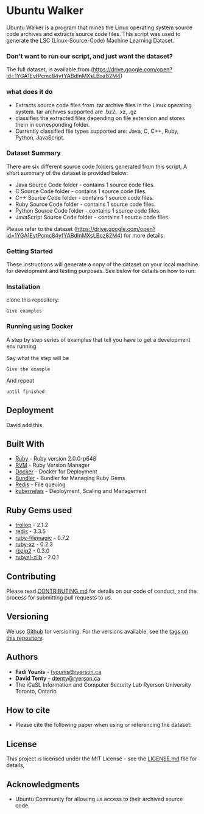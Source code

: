 # Ubuntu Walker

Ubuntu Walker is a program that mines the Linux operating system source code archives and extracts source code files. This script was used to generate the LSC (Linux-Source-Code) Machine Learning Dataset. 

### Don't want to run our script, and just want the dataset?
The full dataset, is available from (https://drive.google.com/open?id=1YGA1EytPcmc84yfYABdInMXsLBoz82M4)

### what does it do
* Extracts source code files from .tar archive files in the Linux operating system. tar archives supported are .bz2, .xz, .gz
* classifies the extracted files depending on file extension and stores them in corresponding folder.
* Currently classified file types supported are: Java, C, C++, Ruby, Python, JavaScript.

### Dataset Summary 
There are six different source code folders generated from this script, A short summary of the dataset is provided below:
* Java Source Code folder - contains 1 source code files.   
* C Source Code folder - contains 1 source code files. 
* C++ Source Code folder - contains 1 source code files. 
* Ruby Source Code folder - contains 1 source code files. 
* Python Source Code folder - contains 1 source code files. 
* JavaScript  Source Code folder - contains 1 source code files. 

Please refer to the dataset (https://drive.google.com/open?id=1YGA1EytPcmc84yfYABdInMXsLBoz82M4) for more details. 
### Getting Started

These instructions will generate a copy of the dataset on your local machine for development and testing purposes. See below for details on how to run:

### Installation

clone this repository:
```
Give examples
```

### Running using Docker 

A step by step series of examples that tell you have to get a development env running

Say what the step will be

```
Give the example
```

And repeat

```
until finished
```

## Deployment

David add this

## Built With

* [Ruby](https://www.ruby-lang.org/en/) - Ruby version 2.0.0-p648
* [RVM](https://rvm.io/) - Ruby Version Manager 
* [Docker](https://www.docker.com/) - Docker for Deployment
* [Bundler](http://bundler.io/) - Bundler for Managing Ruby Gems
* [Redis](https://redis.io/) - File queuing 
* [kubernetes](https://kubernetes.io/) - Deployment, Scaling and Management


## Ruby Gems used
* [trollop](https://rubygems.org/gems/trollop/versions/2.1.2) - 2.1.2  
* [redis](https://rubygems.org/gems/redis/versions/3.3.5) - 3.3.5
* [ruby-filemagic](https://rubygems.org/gems/ruby-filemagic/versions/0.7.2) - 0.7.2
* [ruby-xz](https://rubygems.org/gems/ruby-xz/versions/0.2.3) - 0.2.3
* [rbzip2](https://rubygems.org/gems/rbzip2/versions/0.3.0) - 0.3.0
* [rubysl-zlib](https://rubygems.org/gems/rubysl-zlib/versions/2.0.1) - 2.0.1

## Contributing
Please read [CONTRIBUTING.md]() for details on our code of conduct, and the process for submitting pull requests to us.

## Versioning

We use [Github](https://github.com/) for versioning. For the versions available, see the [tags on this repository](https://github.com/your/project/tags). 

## Authors

* **Fadi Younis** - [fyounis@ryerson.ca](fyounis@ryerson.ca)
* **David Tenty** - [dtenty@ryerson.ca](dtenty@ryerson.ca)
* The iCaSL Information and Computer Security Lab
Ryerson University
Toronto, Ontario 

## How to cite
* Please cite the following paper when using or referencing the dataset:

## License

This project is licensed under the MIT License - see the [LICENSE.md](LICENSE.md) file for details,

## Acknowledgments

* Ubuntu Community for allowing us access to their archived source code.


